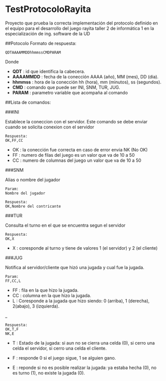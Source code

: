 # TestProtocoloRayita

Proyecto que prueba la correcta implementación del protocolo definido en el equipo para el desarrollo del juego rayita taller 2 de informática 1 en la especialización de ing. software de la UD

##Potocolo
Formato de respuesta:

~~~
QDTAAAAMMDDhhmmssCMDPARAM
~~~
Donde

* **QDT** : id que identifica la cabecera.
* **AAAAMMDD** : fecha de la conección AAAA (año), MM (mes), DD (dia).
* **hhmmss** : hora de la conección hh (hora), mm (minutos), ss (segundos).
* **CMD** : comando que puede ser INI, SNM, TUR, JUG.
* **PARAM** : parametro variable que acompaña al comando

##Lista de comandos:

###INI

Establece la coneccion con el servidor. Este comando se debe enviar cuando se solicita conexion con el servidor
	
	Respuesta:
	OK,FF,CC
	
* OK : la conección fue correcta en caso de error envia NK (No OK)
* FF : numero de filas del juego es un valor que va de 10 a 50
* CC : numero de columnas del juego un valor que va de 10 a 50

###SNM

Alias o nombre del jugador

	Param:
	Nombre del jugador
	
	Respuesta:
	OK,Nombre del contricante
	
###TUR

Consulta el turno en el que se encuentra segun el servidor

	Respuesta:
	OK,X
	
* X : coresponde al turno y tiene de valores 1 (el servidor) y 2 (el cliente)

###JUG

Notifica al servidor/cliente que hizó una jugada y cual fue la jugada.

	Param:
	FF,CC,L
	
* FF : fila en la que hizo la jugada.
* CC : columna en la que hizo la jugada.
* L : Coresponde a la jugada que hizo siendo: 0 (arriba), 1 (derecha), 2(abajo), 3 (izquierda).

_

	Respuesta:
	OK,T,F
	NK,E
		
* T : Estado de la jugada: si aun no se cierra una celda (0), si cerro una celda el servidor, si cerro una celda el cliente.
* F : responde 0 si el juego sigue, 1 se alguien gano.

* E : reponde si no es posible realizar la jugada: ya estaba hecha (0), no es turno (1), no existe la jugada (0).
